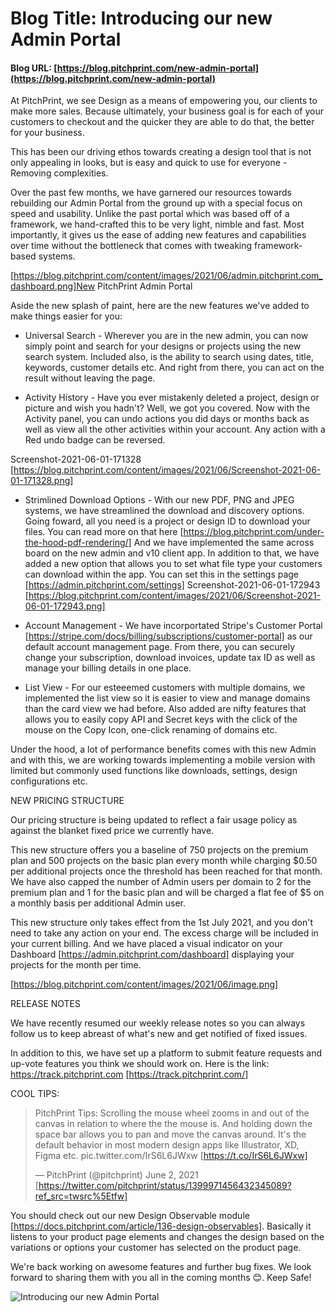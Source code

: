 # **Blog Title**: Introducing our new Admin Portal

#### **Blog URL:** [https://blog.pitchprint.com/new-admin-portal](https://blog.pitchprint.com/new-admin-portal)

At PitchPrint, we see Design as a means of empowering you, our clients to make more sales. Because ultimately, your business goal is for
each of your customers to checkout and the quicker they are able to do that, the better for your business.

This has been our driving ethos towards creating a design tool that is not only appealing in looks, but is easy and quick to use for
everyone - Removing complexities.

Over the past few months, we have garnered our resources towards rebuilding our Admin Portal from the ground up with a special focus on
speed and usability. Unlike the past portal which was based off of a framework, we hand-crafted this to be very light, nimble and fast. Most
importantly, it gives us the ease of adding new features and capabilities over time without the bottleneck that comes with tweaking
framework-based systems.

[https://blog.pitchprint.com/content/images/2021/06/admin.pitchprint.com_dashboard.png]New PitchPrint Admin Portal

Aside the new splash of paint, here are the new features we've added to make things easier for you:

 * Universal Search - Wherever you are in the new admin, you can now simply point and search for your designs or projects using the new
   search system. Included also, is the ability to search using dates, title, keywords, customer details etc.
   And right from there, you can act on the result without leaving the page.

 * Activity History - Have you ever mistakenly deleted a project, design or picture and wish you hadn't? Well, we got you covered. Now with
   the Activity panel, you can undo actions you did days or months back as well as view all the other activities within your account.
   Any action with a Red undo badge can be reversed.

Screenshot-2021-06-01-171328 [https://blog.pitchprint.com/content/images/2021/06/Screenshot-2021-06-01-171328.png]

 * Strimlined Download Options - With our new PDF, PNG and JPEG systems, we have streamlined the download and discovery options. Going
   foward, all you need is a project or design ID to download your files. You can read more on that here
   [https://blog.pitchprint.com/under-the-hood-pdf-rendering/]
   And we have implemented the same across board on the new admin and v10 client app.
   In addition to that, we have added a new option that allows you to set what file type your customers can download within the app.
   You can set this in the settings page [https://admin.pitchprint.com/settings]
   Screenshot-2021-06-01-172943 [https://blog.pitchprint.com/content/images/2021/06/Screenshot-2021-06-01-172943.png]

 * Account Management - We have incorportated Stripe's Customer Portal [https://stripe.com/docs/billing/subscriptions/customer-portal] as
   our default account management page. From there, you can securely change your subscription, download invoices, update tax ID as well as
   manage your billing details in one place.

 * List View - For our esteeemed customers with multiple domains, we implemented the list view so it is easier to view and manage domains
   than the card view we had before. Also added are nifty features that allows you to easily copy API and Secret keys with the click of the
   mouse on the Copy Icon, one-click renaming of domains etc.

Under the hood, a lot of performance benefits comes with this new Admin and with this, we are working towards implementing a mobile version
with limited but commonly used functions like downloads, settings, design configurations etc.




NEW PRICING STRUCTURE

Our pricing structure is being updated to reflect a fair usage policy as against the blanket fixed price we currently have.

This new structure offers you a baseline of 750 projects on the premium plan and 500 projects on the basic plan every month while charging
$0.50 per additional projects once the threshold has been reached for that month. We have also capped the number of Admin users per domain
to 2 for the premium plan and 1 for the basic plan and will be charged a flat fee of $5 on a monthly basis per additional Admin user.

This new structure only takes effect from the 1st July 2021, and you don't need to take any action on your end. The excess charge will be
included in your current billing. And we have placed a visual indicator on your Dashboard [https://admin.pitchprint.com/dashboard]
displaying your projects for the month per time.

[https://blog.pitchprint.com/content/images/2021/06/image.png]




RELEASE NOTES

We have recently resumed our weekly release notes so you can always follow us to keep abreast of what's new and get notified of fixed
issues.

In addition to this, we have set up a platform to submit feature requests and up-vote features you think we should work on. Here is the
link: https://track.pitchprint.com [https://track.pitchprint.com/]


COOL TIPS:

> PitchPrint Tips: Scrolling the mouse wheel zooms in and out of the canvas in relation to where the the mouse is.
> And holding down the space bar allows you to pan and move the canvas around. It's the default behavior in most modern design apps like
> Illustrator, XD, Figma etc. pic.twitter.com/IrS6L6JWxw [https://t.co/IrS6L6JWxw]
> 
> — PitchPrint (@pitchprint) June 2, 2021 [https://twitter.com/pitchprint/status/1399971456432345089?ref_src=twsrc%5Etfw]

You should check out our new Design Observable module [https://docs.pitchprint.com/article/136-design-observables]. Basically it listens to
your product page elements and changes the design based on the variations or options your customer has selected on the product page.

We're back working on awesome features and further bug fixes. We look forward to sharing them with you all in the coming months 😊. Keep
Safe!

![Introducing our new Admin Portal](https://blog.pitchprint.com/content/images/2021/06/Web-1920---1--1--1.png)


